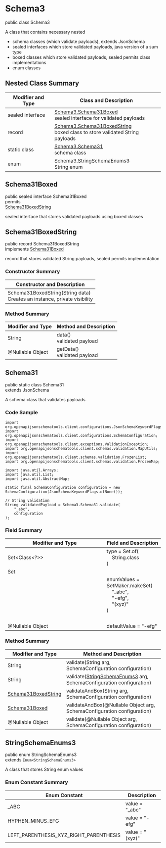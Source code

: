 # Schema3
public class Schema3<br>

A class that contains necessary nested
- schema classes (which validate payloads), extends JsonSchema
- sealed interfaces which store validated payloads, java version of a sum type
- boxed classes which store validated payloads, sealed permits class implementations
- enum classes

## Nested Class Summary
| Modifier and Type | Class and Description |
| ----------------- | ---------------------- |
| sealed interface | [Schema3.Schema31Boxed](#schema31boxed)<br> sealed interface for validated payloads |
| record | [Schema3.Schema31BoxedString](#schema31boxedstring)<br> boxed class to store validated String payloads |
| static class | [Schema3.Schema31](#schema31)<br> schema class |
| enum | [Schema3.StringSchemaEnums3](#stringschemaenums3)<br>String enum |

## Schema31Boxed
public sealed interface Schema31Boxed<br>
permits<br>
[Schema31BoxedString](#schema31boxedstring)

sealed interface that stores validated payloads using boxed classes

## Schema31BoxedString
public record Schema31BoxedString<br>
implements [Schema31Boxed](#schema31boxed)

record that stores validated String payloads, sealed permits implementation

### Constructor Summary
| Constructor and Description |
| --------------------------- |
| Schema31BoxedString(String data)<br>Creates an instance, private visibility |

### Method Summary
| Modifier and Type | Method and Description |
| ----------------- | ---------------------- |
| String | data()<br>validated payload |
| @Nullable Object | getData()<br>validated payload |

## Schema31
public static class Schema31<br>
extends JsonSchema

A schema class that validates payloads

### Code Sample
```
import org.openapijsonschematools.client.configurations.JsonSchemaKeywordFlags;
import org.openapijsonschematools.client.configurations.SchemaConfiguration;
import org.openapijsonschematools.client.exceptions.ValidationException;
import org.openapijsonschematools.client.schemas.validation.MapUtils;
import org.openapijsonschematools.client.schemas.validation.FrozenList;
import org.openapijsonschematools.client.schemas.validation.FrozenMap;

import java.util.Arrays;
import java.util.List;
import java.util.AbstractMap;

static final SchemaConfiguration configuration = new SchemaConfiguration(JsonSchemaKeywordFlags.ofNone());

// String validation
String validatedPayload = Schema3.Schema31.validate(
    "_abc",
    configuration
);
```

### Field Summary
| Modifier and Type | Field and Description |
| ----------------- | ---------------------- |
| Set<Class<?>> | type = Set.of(<br/>&nbsp;&nbsp;&nbsp;&nbsp;String.class<br/>)<br/> |
| Set<Object> | enumValues = SetMaker.makeSet(<br>&nbsp;&nbsp;&nbsp;&nbsp;"_abc",<br>&nbsp;&nbsp;&nbsp;&nbsp;"-efg",<br>&nbsp;&nbsp;&nbsp;&nbsp;"(xyz)"<br>)<br> |
| @Nullable Object | defaultValue = "-efg" |

### Method Summary
| Modifier and Type | Method and Description |
| ----------------- | ---------------------- |
| String | validate(String arg, SchemaConfiguration configuration) |
| String | validate([StringSchemaEnums3](#stringschemaenums3) arg, SchemaConfiguration configuration) |
| [Schema31BoxedString](#schema31boxedstring) | validateAndBox(String arg, SchemaConfiguration configuration) |
| [Schema31Boxed](#schema31boxed) | validateAndBox(@Nullable Object arg, SchemaConfiguration configuration) |
| @Nullable Object | validate(@Nullable Object arg, SchemaConfiguration configuration) |

## StringSchemaEnums3
public enum StringSchemaEnums3<br>
extends `Enum<StringSchemaEnums3>`

A class that stores String enum values

### Enum Constant Summary
| Enum Constant | Description |
| ------------- | ----------- |
| _ABC | value = "_abc" |
| HYPHEN_MINUS_EFG | value = "-efg" |
| LEFT_PARENTHESIS_XYZ_RIGHT_PARENTHESIS | value = "(xyz)" |
